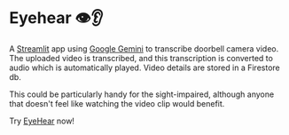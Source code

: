 # Eyehear 👁️👂

A [Streamlit](https://streamlit.io) app using [Google Gemini](https://gemini.google.com) to transcribe doorbell camera video.  The uploaded video is transcribed, and this transcription is converted to audio which is automatically played.  Video details are stored in a Firestore db.

This could be particularly handy for the sight-impaired, although anyone that doesn't feel like watching the video clip would benefit.

Try [EyeHear](https://eyehear.streamlit.app/) now!

